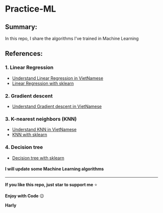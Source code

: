 # Practice-ML

## Summary:
In this repo, I share the algorithms I've trained in Machine Learning

## References:

### 1. Linear Regression

* [Understand Linear Regression in VietNamese](https://machinelearningcoban.com/2016/12/28/linearregression/)
* [Linear Regression with sklearn](https://scikit-learn.org/stable/modules/generated/sklearn.linear_model.LinearRegression.html)

### 2. Gradient descent

* [Understand Gradient descent in VietNamese](https://machinelearningcoban.com/2017/01/12/gradientdescent/)

### 3. K-nearest neighbors (KNN)

* [Understand KNN in VietNamese](https://machinelearningcoban.com/2017/01/08/knn/)
* [KNN with sklearn](https://scikit-learn.org/stable/modules/generated/sklearn.neighbors.KNeighborsClassifier.html)

### 4. Decision tree

* [Decision tree with sklearn](https://scikit-learn.org/stable/modules/tree.html)

#### I will update some Machine Learning algorithms

_____

**If you like  this repo, just star to support me** :star:

**Enjoy with Code** :wink:

**Harly**
